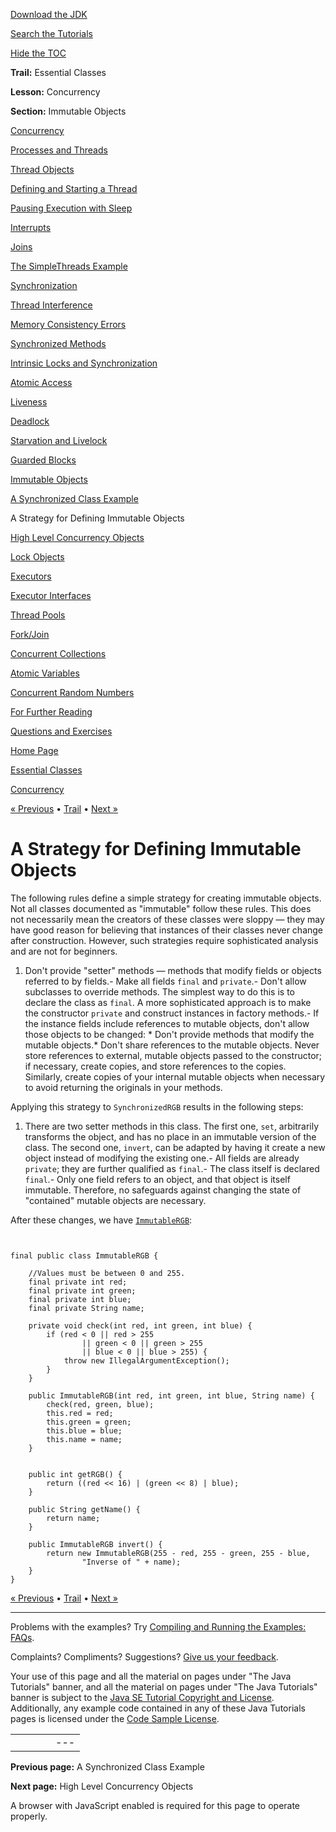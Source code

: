 [Download
the JDK](http://java.sun.com/javase/6/download.jsp)
  
[Search the
Tutorials](../../search.html)
  
[Hide the TOC](javascript:toggleLeft())

**Trail:** Essential Classes
  
**Lesson:** Concurrency
  
**Section:** Immutable Objects

[Concurrency](index.html)

[Processes and Threads](procthread.html)

[Thread Objects](threads.html)

[Defining and Starting a Thread](runthread.html)

[Pausing Execution with Sleep](sleep.html)

[Interrupts](interrupt.html)

[Joins](join.html)

[The SimpleThreads Example](simple.html)

[Synchronization](sync.html)

[Thread Interference](interfere.html)

[Memory Consistency Errors](memconsist.html)

[Synchronized Methods](syncmeth.html)

[Intrinsic Locks and Synchronization](locksync.html)

[Atomic Access](atomic.html)

[Liveness](liveness.html)

[Deadlock](deadlock.html)

[Starvation and Livelock](starvelive.html)

[Guarded Blocks](guardmeth.html)

[Immutable Objects](immutable.html)

[A Synchronized Class Example](syncrgb.html)

A Strategy for Defining Immutable Objects

[High Level Concurrency Objects](highlevel.html)

[Lock Objects](newlocks.html)

[Executors](executors.html)

[Executor Interfaces](exinter.html)

[Thread Pools](pools.html)

[Fork/Join](forkjoin.html)

[Concurrent Collections](collections.html)

[Atomic Variables](atomicvars.html)

[Concurrent Random Numbers](threadlocalrandom.html)

[For Further Reading](further.html)

[Questions and Exercises](QandE/questions.html)

[Home Page](../../index.html)
>
[Essential Classes](../index.html)
>
[Concurrency](index.html)

[« Previous](syncrgb.html) • [Trail](../TOC.html) • [Next »](highlevel.html)

# A Strategy for Defining Immutable Objects

The following rules define a simple strategy for creating immutable
objects. Not all classes documented as "immutable" follow these rules.
This does not necessarily mean the creators of these classes were
sloppy — they may have good reason for believing that instances
of their classes never change after construction. However, such
strategies require sophisticated analysis and are not for beginners.

1. Don't provide "setter" methods — methods that
   modify fields or objects referred to by fields.- Make all fields `final` and `private`.- Don't allow subclasses to override methods. The simplest way
       to do this is to declare the class as `final`. A more
       sophisticated approach is to make the constructor
       `private` and construct instances in factory methods.- If the instance fields include references to mutable objects,
         don't allow those objects to be changed:
         * Don't provide methods that modify the mutable objects.* Don't share references to the mutable objects. Never store
             references to external, mutable objects passed to the
             constructor; if necessary, create copies, and store references
             to the copies. Similarly, create copies of your internal
             mutable objects when necessary to avoid returning the
             originals in your methods.

Applying this strategy to `SynchronizedRGB` results in the
following steps:

1. There are two setter methods in this class. The first one,
   `set`, arbitrarily transforms the object, and has no
   place in an immutable version of the class. The second one,
   `invert`, can be adapted by having it create a new
   object instead of modifying the existing one.- All fields are already `private`; they are further
     qualified as `final`.- The class itself is declared `final`.- Only one field refers to an object, and that object is itself
         immutable. Therefore, no safeguards against changing the state of
         "contained" mutable objects are necessary.

After these changes, we have
[`ImmutableRGB`](examples/ImmutableRGB.java):

```


final public class ImmutableRGB {

    //Values must be between 0 and 255.
    final private int red;
    final private int green;
    final private int blue;
    final private String name;

    private void check(int red, int green, int blue) {
        if (red < 0 || red > 255
                || green < 0 || green > 255
                || blue < 0 || blue > 255) {
            throw new IllegalArgumentException();
        }
    }

    public ImmutableRGB(int red, int green, int blue, String name) {
        check(red, green, blue);
        this.red = red;
        this.green = green;
        this.blue = blue;
        this.name = name;
    }


    public int getRGB() {
        return ((red << 16) | (green << 8) | blue);
    }

    public String getName() {
        return name;
    }

    public ImmutableRGB invert() {
        return new ImmutableRGB(255 - red, 255 - green, 255 - blue, 
                "Inverse of " + name);
    }
}

```

[« Previous](syncrgb.html)
•
[Trail](../TOC.html)
•
[Next »](highlevel.html)

---

Problems with the examples? Try [Compiling and Running
the Examples: FAQs](../../information/run-examples.html).
  
Complaints? Compliments? Suggestions? [Give
us your feedback](http://download.oracle.com/javase/feedback.html).

Your use of this page and all the material on pages under "The Java Tutorials" banner,
and all the material on pages under "The Java Tutorials" banner is subject to the [Java SE Tutorial Copyright
and License](../../information/license.html).
Additionally, any example code contained in any of these Java
Tutorials pages is licensed under the
[Code
Sample License](http://developers.sun.com/license/berkeley_license.html).

|  |  |  |  |  |
| --- | --- | --- | --- | --- |
| |  |  | | --- | --- | | duke image | Oracle logo | | [About Oracle](http://www.oracle.com/us/corporate/index.html) | [Oracle Technology Network](http://www.oracle.com/technology/index.html) | [Terms of Service](https://www.samplecode.oracle.com/servlets/CompulsoryClickThrough?type=TermsOfService) | Copyright © 1995, 2011 Oracle and/or its affiliates. All rights reserved. |

**Previous page:** A Synchronized Class Example
  
**Next page:** High Level Concurrency Objects




A browser with JavaScript enabled is required for this page to operate properly.